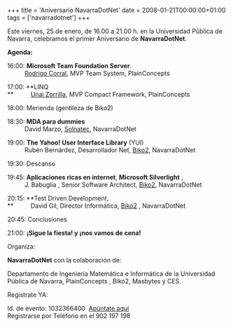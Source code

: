 +++
title = 'Aniversario NavarraDotNet'
date = 2008-01-21T00:00:00+01:00
tags = ['navarradotnet']
+++


Este viernes, 25 de enero, de 16.00 a 21.00 h. en la Universidad Pública de Navarra, celebramos el primer Aniversario de **NavarraDotNet**. 

**Agenda:**

16:00: **Microsoft Team Foundation Server**.  
          [Rodrigo Corral](https://web.archive.org/web/20130623130533/http://geeks.ms/blogs/rcorral/Default.aspx), MVP Team System, PlainConcepts

  

17:00: **LINQ  
**          [Unai Zorrilla](https://web.archive.org/web/20130623130533/http://geeks.ms/blogs/unai/default.aspx), MVP Compact Framework, PlainConcepts  
  
18:00: Merienda (gentileza de Biko2)  
  
18:30: **MDA para dummies**  
          David Marzo, [Solnatec](https://web.archive.org/web/20130623130533/http://www.solnatec.com/), NavarraDotNet


19:00: **The Yahoo! User Interface Library** (YUI)  
          Rubén Bernárdez, Desarrollador Net, [Biko2](https://web.archive.org/web/20130623130533/http://www.biko2.com/index.php/es), NavarraDotNet


19:30: Descanso

19:45: **Aplicaciones ricas en internet**, **Microsoft Silverlight** ,  
          J. Babuglia , Senior Software Architect, [Biko2](https://web.archive.org/web/20130623130533/http://www.biko2.com/index.php/es), NavarraDotNet
 

20:15: **Test Driven Development,  
**          David Gil, Director Informática, [Biko2](https://web.archive.org/web/20130623130533/http://www.biko2.com/index.php/es) , NavarraDotNet


20:45: Conclusiones  
  
21:00: **¡Sigue la fiesta! y ¡nos vamos de cena!**

  

Organiza:

**NavarraDotNet** con la colaboración de:

Departamento de Ingeniería Matemática e Informática de la Universidad Pública de Navarra, PlainConcepts , Biko2, Masbytes y CES.

Registrate YA:

Id. de evento: 1032366400  [Apúntate aquí](https://web.archive.org/web/20130623130533/http://msevents.microsoft.com/CUI/EventDetail.aspx?EventID=1032366400&Culture=es-ES)  
Registrarse por Teléfono en el 902 197 198 
